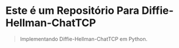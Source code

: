 # Este é um Repositório Para Diffie-Hellman-ChatTCP
> Implementando Diffie-Hellman-ChatTCP em Python. 
